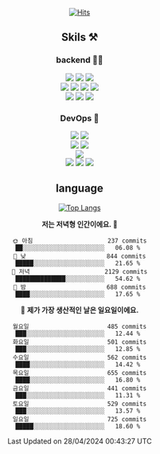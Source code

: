 <div align="center">

[![Hits](https://hits.seeyoufarm.com/api/count/incr/badge.svg?url=https%3A%2F%2Fgithub.com%2Fzxcv9203%2Fhit-counter&count_bg=%23FF7272&title_bg=%23324C2E&icon=codeigniter.svg&icon_color=%23DD5B5B&title=%EB%B0%A9%EB%AC%B8%EC%9E%90&edge_flat=false)](https://hits.seeyoufarm.com)
  
## Skils ⚒️
### backend 🧑‍💻
  
<img src="https://img.shields.io/badge/Java-FF6600?style=flat-square&logo=buymeacoffee&logoColor=white"/>
<img src="https://img.shields.io/badge/Go-0099FF?style=flat-square&logo=go&logoColor=white"/>
<img src="https://img.shields.io/badge/Kotlin-7F52FF?style=flat-square&logo=kotlin&logoColor=white"/>
  
  
<br />
  
<img src="https://img.shields.io/badge/Spring-339933?style=flat-square&logo=Spring&logoColor=white"/>
<img src="https://img.shields.io/badge/Spring Boot-339933?style=flat-square&logo=Spring Boot&logoColor=white"/>
<img src="https://img.shields.io/badge/Spring Security-339933?style=flat-square&logo=Spring Security&logoColor=white"/>
  
<img src="https://img.shields.io/badge/Spring Data JPA-339933?style=flat-square&logo=Hibernate&logoColor=white"/>

<br />
  
  <img src="https://img.shields.io/badge/mysql-0099FF?style=flat-square&logo=mysql&logoColor=white"/>
  <img src="https://img.shields.io/badge/mariadb-0099FF?style=flat-square&logo=mariadb&logoColor=white"/>
  <img src="https://img.shields.io/badge/mongoDB-47A248?style=flat-square&logo=mongodb&logoColor=white"/>
  
  
### DevOps 🚀
  
  <img src="https://img.shields.io/badge/docker-2496ED?style=flat-square&logo=docker&logoColor=white"/>
  <img src="https://img.shields.io/badge/kubernetes-326CE5?style=flat-square&logo=kubernetes&logoColor=white"/>
  
  <br />
  
  <img src="https://img.shields.io/badge/Github Actions-2088FF?style=flat-square&logo=githubactions&logoColor=white"/>
  <img src="https://img.shields.io/badge/Jenkins-D24939?style=flat-square&logo=jenkins&logoColor=white"/>
  
  
  <br />
  <img src="https://img.shields.io/badge/terraform-7B42BC?style=flat-square&logo=terraform&logoColor=white"/>
  
  <br />
  <img src="https://img.shields.io/badge/Amazon AWS-232F3E?style=flat-square&logo=Amazon AWS&logoColor=white"/>

  <img src="https://img.shields.io/badge/GCP-4285F4?style=flat-square&logo=googlecloud&logoColor=white"/>
  <img src="https://img.shields.io/badge/NCP-03C75A?style=flat-square&logo=naver&logoColor=white"/>
  
  
## language

[![Top Langs](https://github-readme-stats.vercel.app/api/top-langs/?username=zxcv9203&hide=html&exclude_repo=zxcv9203.github.io,golB&theme=grate-gatsby)](https://github.com/zxcv9203/github-readme-stats)
  
<!--START_SECTION:waka-->
**저는 저녁형 인간이에요. 🦉** 

```text
🌞 아침                     237 commits         ██░░░░░░░░░░░░░░░░░░░░░░░   06.08 % 
🌆 낮　                     844 commits         █████░░░░░░░░░░░░░░░░░░░░   21.65 % 
🌃 저녁                     2129 commits        ██████████████░░░░░░░░░░░   54.62 % 
🌙 밤　                     688 commits         ████░░░░░░░░░░░░░░░░░░░░░   17.65 % 
```
📅 **제가 가장 생산적인 날은 일요일이에요.** 

```text
월요일                      485 commits         ███░░░░░░░░░░░░░░░░░░░░░░   12.44 % 
화요일                      501 commits         ███░░░░░░░░░░░░░░░░░░░░░░   12.85 % 
수요일                      562 commits         ████░░░░░░░░░░░░░░░░░░░░░   14.42 % 
목요일                      655 commits         ████░░░░░░░░░░░░░░░░░░░░░   16.80 % 
금요일                      441 commits         ███░░░░░░░░░░░░░░░░░░░░░░   11.31 % 
토요일                      529 commits         ███░░░░░░░░░░░░░░░░░░░░░░   13.57 % 
일요일                      725 commits         █████░░░░░░░░░░░░░░░░░░░░   18.60 % 
```



 Last Updated on 28/04/2024 00:43:27 UTC
<!--END_SECTION:waka-->
  
</div>

